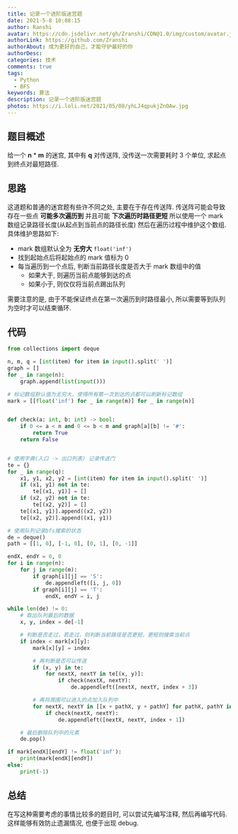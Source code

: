 ```yaml
---
title: 记录一个进阶版迷宫题
date: 2021-5-8 10:08:15
author: Ranshi
avatar: https://cdn.jsdelivr.net/gh/Zranshi/CDN@1.0/img/custom/avatar.jpg
authorLink: https://github.com/Zranshi
authorAbout: 成为更好的自己，才能守护最好的你
authorDesc:
categories: 技术
comments: true
tags:
  - Python
  - BFS
keywords: 算法
description: 记录一个进阶版迷宫题
photos: https://i.loli.net/2021/05/08/yhLJ4qpukjZnOAw.jpg
---
```


## 题目概述

给一个 **n** \* **m** 的迷宫, 其中有 **q** 对传送阵, 没传送一次需要耗时 3 个单位, 求起点到终点对最短路径.

## 思路

这道题和普通的迷宫题有些许不同之处, 主要在于存在传送阵. 传送阵可能会导致存在一些点 **可能多次遍历到** 并且可能 **下次遍历时路径更短** 所以使用一个 mark 数组记录路径长度(从起点到当前点的路径长度) 然后在遍历过程中维护这个数组. 具体维护思路如下:

- mark 数组默认全为 **无穷大** `float('inf')`
- 找到起始点后将起始点的 mark 值标为 0
- 每当遍历到一个点后, 判断当前路径长度是否大于 mark 数组中的值
  - 如果大于, 则遍历当前点能够到达的点
  - 如果小于, 则仅仅将当前点踢出队列

需要注意的是, 由于不能保证终点在第一次遍历到时路径最小, 所以需要等到队列为空时才可以结束循环.

## 代码

```Python
from collections import deque

n, m, q = [int(item) for item in input().split(' ')]
graph = []
for _ in range(n):
    graph.append(list(input()))

# 标记数组默认值为无穷大，使得所有第一次到达的点都可以刷新标记数组
mark = [[float('inf') for _ in range(m)] for _ in range(n)]


def check(a: int, b: int) -> bool:
    if 0 <= a < n and 0 <= b < m and graph[a][b] != '#':
        return True
    return False


# 使用字典(入口 -> 出口列表) 记录传送门
te = {}
for _ in range(q):
    x1, y1, x2, y2 = [int(item) for item in input().split(' ')]
    if (x1, y1) not in te:
        te[(x1, y1)] = []
    if (x2, y2) not in te:
        te[(x2, y2)] = []
    te[(x1, y1)].append((x2, y2))
    te[(x2, y2)].append((x1, y1))

# 使用队列记录bfs搜索的状态
de = deque()
path = [[1, 0], [-1, 0], [0, 1], [0, -1]]

endX, endY = 0, 0
for i in range(n):
    for j in range(m):
        if graph[i][j] == 'S':
            de.appendleft([i, j, 0])
        if graph[i][j] == 'T':
            endX, endY = i, j

while len(de) != 0:
    # 取出队列最后的数据
    x, y, index = de[-1]

    # 判断是否走过，若走过，则判断当前路径是否更短，更短则搜索当前点
    if index < mark[x][y]:
        mark[x][y] = index

        # 再判断是否可以传送
        if (x, y) in te:
            for nextX, nextY in te[(x, y)]:
                if check(nextX, nextY):
                    de.appendleft([nextX, nextY, index + 3])

        # 再将周围可以进入的点加入队列中
        for nextX, nextY in [[x + pathX, y + pathY] for pathX, pathY in path]:
            if check(nextX, nextY):
                de.appendleft([nextX, nextY, index + 1])

    # 最后删除队列中的元素
    de.pop()

if mark[endX][endY] != float('inf'):
    print(mark[endX][endY])
else:
    print(-1)

```

## 总结

在写这种需要考虑的事情比较多的题目时, 可以尝试先编写注释, 然后再编写代码. 这样能够有效防止遗漏情况, 也便于出现 debug.
